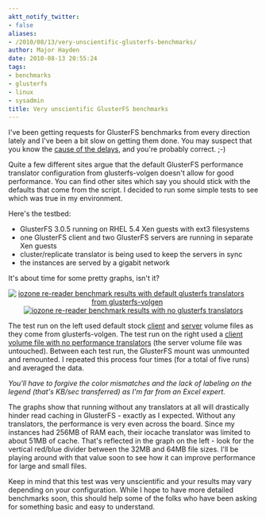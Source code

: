 ```yaml
---
aktt_notify_twitter:
- false
aliases:
- /2010/08/13/very-unscientific-glusterfs-benchmarks/
author: Major Hayden
date: 2010-08-13 20:55:24
tags:
- benchmarks
- glusterfs
- linux
- sysadmin
title: Very unscientific GlusterFS benchmarks
---
```


I've been getting requests for GlusterFS benchmarks from every direction lately and I've been a bit slow on getting them done. You may suspect that you know the [cause of the delays][1], and you're probably correct. ;-)

Quite a few different sites argue that the default GlusterFS performance translator configuration from glusterfs-volgen doesn't allow for good performance. You can find other sites which say you should stick with the defaults that come from the script. I decided to run some simple tests to see which was true in my environment.

Here's the testbed:

  * GlusterFS 3.0.5 running on RHEL 5.4 Xen guests with ext3 filesystems
  * one GlusterFS client and two GlusterFS servers are running in separate Xen guests
  * cluster/replicate translator is being used to keep the servers in sync
  * the instances are served by a gigabit network

It's about time for some pretty graphs, isn't it?

<div style="text-align: center;">
  <a href="/wp-content/uploads/2010/08/iozone-rereader-glusterfs-default-translators.png"><img src="/wp-content/uploads/2010/08/iozone-rereader-glusterfs-default-translators-255x300.png" alt="iozone re-reader benchmark results with default glusterfs translators from glusterfs-volgen" title="iozone re-reader benchmark results with default glusterfs translators from glusterfs-volgen" width="255" height="300" class="alignnone size-medium wp-image-1720" style="padding-right: 25px;" srcset="/wp-content/uploads/2010/08/iozone-rereader-glusterfs-default-translators-255x300.png 255w, /wp-content/uploads/2010/08/iozone-rereader-glusterfs-default-translators.png 856w" sizes="(max-width: 255px) 100vw, 255px" /></a><a href="/wp-content/uploads/2010/08/iozone-rereader-glusterfs-without-translators.png"><img src="/wp-content/uploads/2010/08/iozone-rereader-glusterfs-without-translators-254x300.png" alt="iozone re-reader benchmark results with no glusterfs translators" title="iozone re-reader benchmark results with no glusterfs translators" width="254" height="300" class="alignnone size-medium wp-image-1721" srcset="/wp-content/uploads/2010/08/iozone-rereader-glusterfs-without-translators-254x300.png 254w, /wp-content/uploads/2010/08/iozone-rereader-glusterfs-without-translators.png 855w" sizes="(max-width: 254px) 100vw, 254px" /></a>
</div>

<div style="clear:both;">
</div>

The test run on the left used default stock [client][2] and [server][3] volume files as they come from glusterfs-volgen. The test run on the right used a [client volume file with no performance translators][4] (the server volume file was untouched). Between each test run, the GlusterFS mount was unmounted and remounted. I repeated this process four times (for a total of five runs) and averaged the data.

_You'll have to forgive the color mismatches and the lack of labeling on the legend (that's KB/sec transferred) as I'm far from an Excel expert._

The graphs show that running without any translators at all will drastically hinder read caching in GlusterFS - exactly as I expected. Without any translators, the performance is very even across the board. Since my instances had 256MB of RAM each, their iocache translator was limited to about 51MB of cache. That's reflected in the graph on the left - look for the vertical red/blue divider between the 32MB and 64MB file sizes. I'll be playing around with that value soon to see how it can improve performance for large and small files.

Keep in mind that this test was very unscientific and your results may vary depending on your configuration. While I hope to have more detailed benchmarks soon, this should help some of the folks who have been asking for something basic and easy to understand.

 [1]: /2010/07/14/version-2-0-has-arrived/
 [2]: http://pastebin.com/MAX1kWDg
 [3]: http://pastebin.com/uyE6qkZ6
 [4]: http://pastebin.com/gqMquRpB